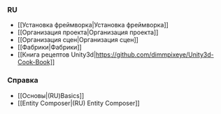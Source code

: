 ### RU

- [[Установка фреймворка|Установка фреймворка]]
- [[Организация проекта|Организация проекта]]
- [[Организация сцен|Организация сцен]]
- [[Фабрики|Фабрики]]
- [[Книга рецептов Unity3d|https://github.com/dimmpixeye/Unity3d-Cook-Book]]

### Справка

- [[Основы|(RU)Basics]]
- [[Entity Composer|(RU) Entity Composer]] 
 